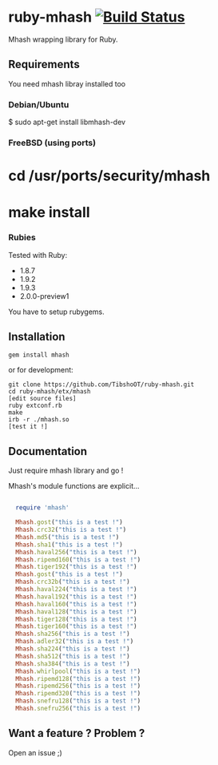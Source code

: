 # ruby-mhash [![Build Status](https://travis-ci.org/TibshoOT/ruby-mhash.png?branch=master)](https://travis-ci.org/TibshoOT/ruby-mhash)

Mhash wrapping library for Ruby.

## Requirements

You need mhash libray installed too

### Debian/Ubuntu

  $ sudo apt-get install libmhash-dev

### FreeBSD (using ports)

  # cd /usr/ports/security/mhash
  # make install

### Rubies

Tested with Ruby:

* 1.8.7
* 1.9.2
* 1.9.3
* 2.0.0-preview1

You have to setup rubygems.

## Installation

    gem install mhash

or for development:

    git clone https://github.com/TibshoOT/ruby-mhash.git
    cd ruby-mhash/etx/mhash
    [edit source files]
    ruby extconf.rb
    make
    irb -r ./mhash.so
    [test it !]


## Documentation

Just require mhash library and go !

Mhash's module functions are explicit...

```ruby

  require 'mhash'

  Mhash.gost("this is a test !")
  Mhash.crc32("this is a test !")
  Mhash.md5("this is a test !")
  Mhash.sha1("this is a test !")
  Mhash.haval256("this is a test !")
  Mhash.ripemd160("this is a test !")
  Mhash.tiger192("this is a test !")
  Mhash.gost("this is a test !")
  Mhash.crc32b("this is a test !")
  Mhash.haval224("this is a test !")
  Mhash.haval192("this is a test !")
  Mhash.haval160("this is a test !")
  Mhash.haval128("this is a test !")
  Mhash.tiger128("this is a test !")
  Mhash.tiger160("this is a test !")
  Mhash.sha256("this is a test !")
  Mhash.adler32("this is a test !")
  Mhash.sha224("this is a test !")
  Mhash.sha512("this is a test !")
  Mhash.sha384("this is a test !")
  Mhash.whirlpool("this is a test !")
  Mhash.ripemd128("this is a test !")
  Mhash.ripemd256("this is a test !")
  Mhash.ripemd320("this is a test !")
  Mhash.snefru128("this is a test !")
  Mhash.snefru256("this is a test !")

```

## Want a feature ? Problem ?

Open an issue ;)
